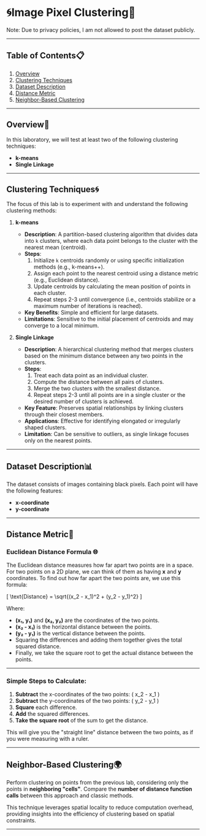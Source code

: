 # 🌀Image Pixel Clustering📏

Note: Due to privacy policies, I am not allowed to post the dataset publicly.

---

## Table of Contents📋
1. [Overview](#overview)
2. [Clustering Techniques](#clustering-techniques)
3. [Dataset Description](#dataset-description)
4. [Distance Metric](#distance-metric)
5. [Neighbor-Based Clustering](#neighbor-based-clustering)

---

## Overview📖
In this laboratory, we will test at least two of the following clustering techniques:
- **k-means**
- **Single Linkage**

---

## Clustering Techniques🌀
The focus of this lab is to experiment with and understand the following clustering methods:

1. **k-means**  
   - **Description**: A partition-based clustering algorithm that divides data into `k` clusters, where each data point belongs to the cluster with the nearest mean (centroid).  
   - **Steps**:
     1. Initialize `k` centroids randomly or using specific initialization methods (e.g., k-means++).
     2. Assign each point to the nearest centroid using a distance metric (e.g., Euclidean distance).
     3. Update centroids by calculating the mean position of points in each cluster.
     4. Repeat steps 2-3 until convergence (i.e., centroids stabilize or a maximum number of iterations is reached).
   - **Key Benefits**: Simple and efficient for large datasets.
   - **Limitations**: Sensitive to the initial placement of centroids and may converge to a local minimum.

2. **Single Linkage**  
   - **Description**: A hierarchical clustering method that merges clusters based on the minimum distance between any two points in the clusters.
   - **Steps**:
     1. Treat each data point as an individual cluster.
     2. Compute the distance between all pairs of clusters.
     3. Merge the two clusters with the smallest distance.
     4. Repeat steps 2-3 until all points are in a single cluster or the desired number of clusters is achieved.
   - **Key Feature**: Preserves spatial relationships by linking clusters through their closest members.
   - **Applications**: Effective for identifying elongated or irregularly shaped clusters.
   - **Limitation**: Can be sensitive to outliers, as single linkage focuses only on the nearest points.

---

## Dataset Description📊
The dataset consists of images containing black pixels. Each point will have the following features:
- **x-coordinate**
- **y-coordinate**

---

## Distance Metric📏
### Euclidean Distance Formula 🌐

The Euclidean distance measures how far apart two points are in a space. For two points on a 2D plane, we can think of them as having **x** and **y** coordinates. To find out how far apart the two points are, we use this formula:

\[
\text{Distance} = \sqrt{(x_2 - x_1)^2 + (y_2 - y_1)^2}
\]

Where:
- **(x₁, y₁)** and **(x₂, y₂)** are the coordinates of the two points.
- **(x₂ - x₁)** is the horizontal distance between the points.
- **(y₂ - y₁)** is the vertical distance between the points.
- Squaring the differences and adding them together gives the total squared distance.
- Finally, we take the square root to get the actual distance between the points.

---

### Simple Steps to Calculate:
1. **Subtract** the x-coordinates of the two points: \( x_2 - x_1 \)
2. **Subtract** the y-coordinates of the two points: \( y_2 - y_1 \)
3. **Square** each difference.
4. **Add** the squared differences.
5. **Take the square root** of the sum to get the distance.

This will give you the "straight line" distance between the two points, as if you were measuring with a ruler.

---

## Neighbor-Based Clustering🌍
Perform clustering on points from the previous lab, considering only the points in **neighboring "cells"**. Compare the **number of distance function calls** between this approach and classic methods.

This technique leverages spatial locality to reduce computation overhead, providing insights into the efficiency of clustering based on spatial constraints.

---
